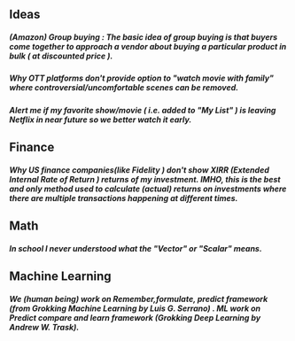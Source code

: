 
## Ideas
##### (Amazon) Group buying : The basic idea of group buying is that buyers come together to approach a vendor about buying a particular product in bulk ( at discounted price ).
##### Why OTT platforms don't provide option to "watch movie with family" where controversial/uncomfortable scenes can be removed.
##### Alert me if my favorite show/movie ( i.e. added to "My List" ) is leaving Netflix in near future so we better watch it early.

## Finance
##### Why US finance companies(like Fidelity ) don't show XIRR (Extended Internal Rate of Return ) returns of my investment. IMHO, this is the best and only method used to calculate (actual) returns on investments where there are multiple transactions happening at different times.


## Math 
##### In school I never understood what the "Vector" or "Scalar" means.

## Machine Learning
##### We (human being) work on Remember,formulate, predict framework (from Grokking Machine Learning by Luis G. Serrano) . ML work on Predict compare and learn framework (Grokking Deep Learning by Andrew W. Trask).

